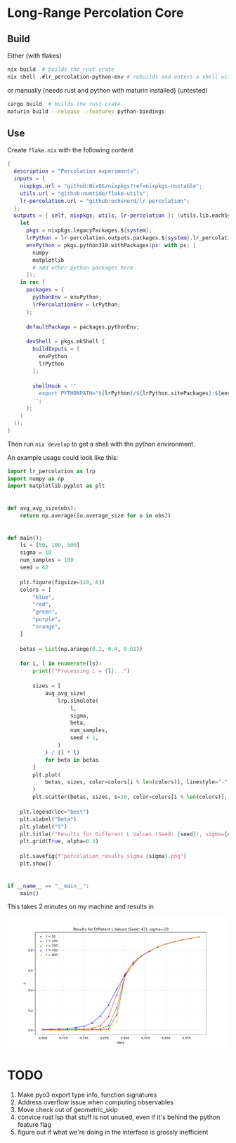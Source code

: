 # Long-Range Percolation Core

## Build

Either (with flakes)
```bash
nix build  # builds the rust crate
nix shell .#lr_percolation-python-env # rebuilds and enters a shell with a python knowing lr_percolation
```

or manually (needs rust and python with maturin installed) (untested)

```bash
cargo build  # builds the rust crate
maturin build --release --features python-bindings
```

## Use

Create `flake.nix` with the following content

```nix
{
  description = "Percolation experiments";
  inputs = {
    nixpkgs.url = "github:NixOS/nixpkgs?ref=nixpkgs-unstable";
    utils.url = "github:numtide/flake-utils";
    lr-percolation.url = "github:ochsnerd/lr-percolation";
  };
  outputs = { self, nixpkgs, utils, lr-percolation }: (utils.lib.eachSystem ["x86_64-linux" ] (system:
    let
      pkgs = nixpkgs.legacyPackages.${system};
      lrPython = lr-percolation.outputs.packages.${system}.lr_percolation-python-env;
      envPython = pkgs.python310.withPackages(ps: with ps; [
        numpy
        matplotlib
        # add other python packages here
      ]);
    in rec {
      packages = {
        pythonEnv = envPython;
        lrPercolationEnv = lrPython;
      };

      defaultPackage = packages.pythonEnv;

      devShell = pkgs.mkShell {
        buildInputs = [
          envPython
          lrPython
        ];

        shellHook = ''
          export PYTHONPATH="${lrPython}/${lrPython.sitePackages}:${envPython}/${envPython.sitePackages}:$PYTHONPATH"
        '';
      };
    }
  ));
}
```

Then run `nix develop` to get a shell with the python environment.

An example usage could look like this:
```python
import lr_percolation as lrp
import numpy as np
import matplotlib.pyplot as plt


def avg_avg_size(obs):
    return np.average([o.average_size for o in obs])


def main():
    ls = [50, 100, 500]
    sigma = 10
    num_samples = 100
    seed = 42

    plt.figure(figsize=(10, 6))
    colors = [
        "blue",
        "red",
        "green",
        "purple",
        "orange",
    ]

    betas = list(np.arange(0.2, 0.4, 0.01))

    for i, l in enumerate(ls):
        print(f"Processing L = {l}...")

        sizes = [
            avg_avg_size(
                lrp.simulate(
                    l,
                    sigma,
                    beta,
                    num_samples,
                    seed + 1,
                )
            ) / (l * l)
            for beta in betas
        ]
        plt.plot(
            betas, sizes, color=colors[i % len(colors)], linestyle="-", linewidth=1
        )
        plt.scatter(betas, sizes, s=10, color=colors[i % len(colors)], label=f"l = {l}")

    plt.legend(loc="best")
    plt.xlabel("Beta")
    plt.ylabel("S")
    plt.title(f"Results for Different L Values (Seed: {seed}), sigma={sigma}")
    plt.grid(True, alpha=0.3)

    plt.savefig(f"percolation_results_sigma_{sigma}.png")
    plt.show()


if __name__ == "__main__":
    main()
```

This takes 2 minutes on my machine and results in

![](data/percolation_results_sigma_10.png)

# TODO

1. Make pyo3 export type info, function signatures
2. Address overflow issue when computing observables
3. Move check out of geometric_skip
4. convice rust lsp that stuff is not unused, even if it's behind the python feature flag
5. figure out if what we're doing in the interface is grossly inefficient

